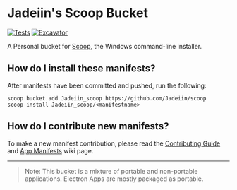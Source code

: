 # Jadeiin's Scoop Bucket

 [![Tests](https://github.com/Jadeiin/scoop/actions/workflows/ci.yml/badge.svg)](https://github.com/Jadeiin/scoop/actions/workflows/ci.yml)
 [![Excavator](https://github.com/Jadeiin/scoop/actions/workflows/excavator.yml/badge.svg)](https://github.com/Jadeiin/scoop/actions/workflows/excavator.yml)

A Personal bucket for [Scoop](https://scoop.sh), the Windows command-line installer.

## How do I install these manifests?

After manifests have been committed and pushed, run the following:

```pwsh
scoop bucket add Jadeiin_scoop https://github.com/Jadeiin/scoop
scoop install Jadeiin_scoop/<manifestname>
```

## How do I contribute new manifests?

To make a new manifest contribution, please read the [Contributing
Guide](https://github.com/ScoopInstaller/.github/blob/main/.github/CONTRIBUTING.md)
and [App Manifests](https://github.com/ScoopInstaller/Scoop/wiki/App-Manifests)
wiki page.

----

> Note: This bucket is a mixture of portable and non-portable applications.
> Electron Apps are mostly packaged as portable.
